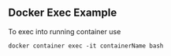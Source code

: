## Docker Exec Example

To exec into running container use 

```shell
docker container exec -it containerName bash
```

